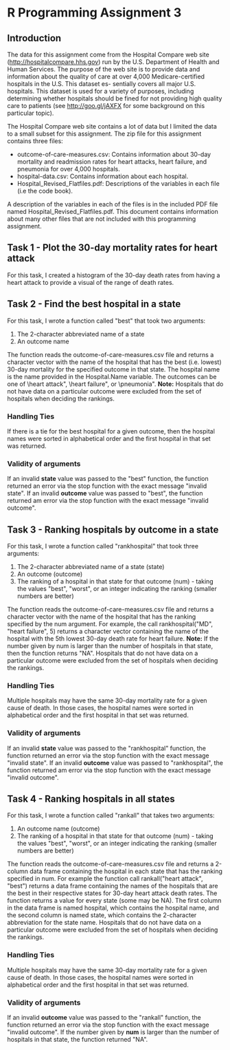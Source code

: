 # R Programming Assignment 3

## Introduction
The data for this assignment come from the Hospital Compare web site (http://hospitalcompare.hhs.gov)
run by the U.S. Department of Health and Human Services. The purpose of the web site is to provide data and
information about the quality of care at over 4,000 Medicare-certified hospitals in the U.S. This dataset es-
sentially covers all major U.S. hospitals. This dataset is used for a variety of purposes, including determining
whether hospitals should be fined for not providing high quality care to patients (see http://goo.gl/jAXFX
for some background on this particular topic).

The Hospital Compare web site contains a lot of data but I limited the data to a small subset for this assignment. 
The zip file for this assignment contains three files:
 - outcome-of-care-measures.csv: Contains information about 30-day mortality and readmission rates
for heart attacks, heart failure, and pneumonia for over 4,000 hospitals.
 - hospital-data.csv: Contains information about each hospital.
 - Hospital_Revised_Flatfiles.pdf: Descriptions of the variables in each file (i.e the code book).
 
A description of the variables in each of the files is in the included PDF file named Hospital_Revised_Flatfiles.pdf.
This document contains information about many other files that are not included with this programming
assignment. 

## Task 1 - Plot the 30-day mortality rates for heart attack
For this task, I created a histogram of the 30-day death rates from having a heart attack to provide a visual of the range of death rates. 

## Task 2 - Find the best hospital in a state
For this task, I wrote a function called "best" that took two arguments: 
  1. The 2-character abbreviated name of a state
  2. An outcome name 

The function reads the outcome-of-care-measures.csv file and returns a character vector
with the name of the hospital that has the best (i.e. lowest) 30-day mortality for the specified outcome
in that state. The hospital name is the name provided in the Hospital.Name variable. The outcomes can
be one of \heart attack", \heart failure", or \pneumonia". **Note:** Hospitals that do not have data on a particular
outcome were excluded from the set of hospitals when deciding the rankings.

### Handling Ties
If there is a tie for the best hospital for a given outcome, then the hospital names were sorted in alphabetical order and the first hospital in that set was returned.

### Validity of arguments
If an invalid **state** value was passed to the "best" function, the function returned an error via the stop function with the exact message "invalid state". If an invalid **outcome** value was passed to "best", the function returned am error via the stop function with the exact message "invalid outcome".

## Task 3 - Ranking hospitals by outcome in a state
For this task, I wrote a function called "rankhospital" that took three arguments: 
1. The 2-character abbreviated name of a state (state)
2. An outcome (outcome) 
3. The ranking of a hospital in that state for that outcome (num) - taking the values "best", "worst", or an integer indicating the ranking (smaller numbers are better)

The function reads the outcome-of-care-measures.csv file and returns a character vector with the name of the hospital that has the ranking specified by the num argument. For example, the call rankhospital("MD", "heart failure", 5)
returns a character vector containing the name of the hospital with the 5th lowest 30-day death rate
for heart failure. **Note:** If the number given by num is larger than the number of hospitals in that
state, then the function returns "NA". Hospitals that do not have data on a particular outcome were excluded from the set of hospitals when deciding the rankings. 

### Handling Ties
Multiple hospitals may have the same 30-day mortality rate for a given cause of death. In those cases, the hospital names were sorted in alphabetical order and the first hospital in that set was returned.

### Validity of arguments
If an invalid **state** value was passed to the "rankhospital" function, the function returned an error via the stop function with the exact message "invalid state". If an invalid **outcome** value was passed to "rankhospital", the function returned am error via the stop function with the exact message "invalid outcome".

## Task 4 - Ranking hospitals in all states
For this task, I wrote a function called "rankall" that takes two arguments:
1. An outcome name (outcome)
2. The ranking of a hospital in that state for that outcome (num) - taking the values "best", "worst", or an integer indicating the ranking (smaller numbers are better)

The function reads the outcome-of-care-measures.csv file and returns a 2-column data frame containing the hospital in each state that has the ranking specified in num. For example the function call rankall("heart attack", "best") returns a data frame containing the names of the hospitals that are the best in their respective states for 30-day heart attack death rates. The function returns a value for every state (some may be NA). The first column in the data frame is named hospital, which contains
the hospital name, and the second column is named state, which contains the 2-character abbreviation for the state name. Hospitals that do not have data on a particular outcome were excluded from the set of hospitals when deciding the rankings. 

### Handling Ties
Multiple hospitals may have the same 30-day mortality rate for a given cause of death. In those cases, the hospital names were sorted in alphabetical order and the first hospital in that set was returned.

### Validity of arguments
If an invalid **outcome** value was passed to the "rankall" function, the function returned an error via the stop function with the exact message "invalid outcome". If the number given by **num** is larger than the number of hospitals in that state, the function returned "NA". 
